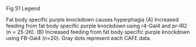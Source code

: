 Fig S1 Legend

Fat body specific purple knockdown causes hyperphagia (A) Increased feeding from fat body specific purple knockdown using r4-Gal4 and pr-IR2 (n = 25-26). (B) Increased feeding from fat body specific purple knockdown using FB-Gal4 (n=20). Gray dots represent each CAFE data.